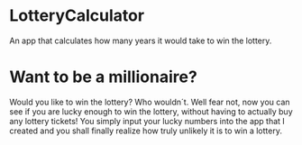 # LotteryCalculator
An app that calculates how many years it would take to win the lottery.
# Want to be a millionaire?
Would you like to win the lottery? Who wouldn´t. Well fear not, now you can see if you are lucky enough to win the lottery, without having to actually buy any lottery tickets! You simply input your lucky numbers into the app that I created and you shall finally realize how truly unlikely it is to win a lottery.
